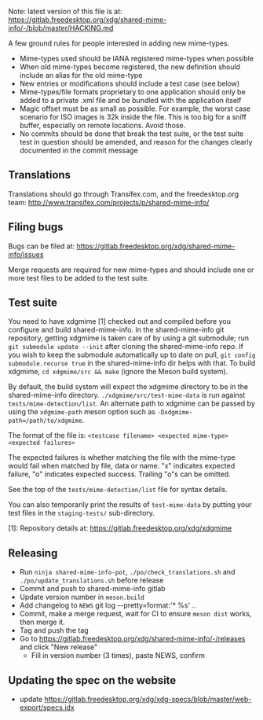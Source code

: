 Note: latest version of this file is at:
https://gitlab.freedesktop.org/xdg/shared-mime-info/-/blob/master/HACKING.md

A few ground rules for people interested in adding new mime-types.

* Mime-types used should be IANA registered mime-types when possible
* When old mime-types become registered, the new definition should
  include an alias for the old mime-type
* New entries or modifications should include a test case (see below)
* Mime-types/file formats proprietary to one application should only
  be added to a private .xml file and be bundled with the application
  itself
* Magic offset must be as small as possible. For example, the worst case
  scenario for ISO images is 32k inside the file. This is too big for a sniff
  buffer, especially on remote locations. Avoid those.
* No commits should be done that break the test suite, or the test suite
  test in question should be amended, and reason for the changes clearly
  documented in the commit message

Translations
------------

Translations should go through Transifex.com, and the freedesktop.org team:
http://www.transifex.com/projects/p/shared-mime-info/

Filing bugs
-----------

Bugs can be filed at:
https://gitlab.freedesktop.org/xdg/shared-mime-info/issues

Merge requests are required for new mime-types and should include one or
more test files to be added to the test suite.

Test suite
----------

You need to have xdgmime [1] checked out and compiled before you configure
and build shared-mime-info. In the shared-mime-info git repository, getting
xdgmime is taken care of by using a git submodule; run `git submodule update
--init` after cloning the shared-mime-info repo. If you wish to keep the
submodule automatically up to date on pull, `git config submodule.recurse
true` in the shared-mime-info dir helps with that. To build xdgmime, `cd
xdgmime/src && make` (ignore the Meson build system).

By default, the build system will expect the xdgmime directory to be in the
shared-mime-info directory. `./xdgmime/src/test-mime-data` is run against
`tests/mime-detection/list`. An alternate path to xdgmime can be passed by
using the `xdgmime-path` meson option such as `-Dxdgmime-path=/path/to/xdgmime`.

The format of the file is:
`<testcase filename> <expected mime-type> <expected failures>`

The expected failures is whether matching the file with the mime-type would
fail when matched by file, data or name. "x" indicates expected failure, "o"
indicates expected success. Trailing "o"s can be omitted.

See the top of the `tests/mime-detection/list` file for syntax details.

You can also temporarily print the results of `test-mime-data` by putting your
test files in the `staging-tests/` sub-directory.

[1]: Repository details at:
https://gitlab.freedesktop.org/xdg/xdgmime

Releasing
---------

- Run `ninja shared-mime-info-pot`, `./po/check_translations.sh` and
  `./po/update_translations.sh` before release
- Commit and push to shared-mime-info gitlab
- Update version number in `meson.build`
- Add changelog to `NEWS`
     git log --pretty=format:'* %s' <prevtag>..
- Commit, make a merge request, wait for CI to ensure `meson dist` works, then merge it.
- Tag and push the tag
- Go to https://gitlab.freedesktop.org/xdg/shared-mime-info/-/releases and click "New release"
  - Fill in version number (3 times), paste NEWS, confirm

Updating the spec on the website
--------------------------------

- update https://gitlab.freedesktop.org/xdg/xdg-specs/blob/master/web-export/specs.idx
